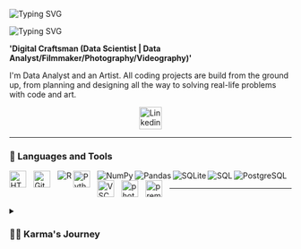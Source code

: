 <!--
**karma-gits/karma-gits** is a ✨ _special_ ✨ repository because its `README.md` (this file) appears on your GitHub profile.

Here are some ideas to get you started:

- 🔭 I’m currently working on ...
- 🌱 I’m currently learning ...
- 👯 I’m looking to collaborate on ...
- 🤔 I’m looking for help with ...
- 💬 Ask me about ...
- 📫 How to reach me: ...
- 😄 Pronouns: ...
- ⚡ Fun fact: ...
-->
![Typing SVG](https://readme-typing-svg.demolab.com?font=Fira+Code&weight=800&size=30&duration=1&pause=1000&color=7FC3C0&repeat=false&width=435&lines=%E2%9C%A8+Karma+great+Analyst)

![Typing SVG](https://readme-typing-svg.demolab.com?font=Fira+Code&pause=1000&color=CFB845&width=435&lines=Always+learning+.+.+.)

**'Digital Craftsman (Data Scientist | Data Analyst/Filmmaker/Photography/Videography)'**

I'm Data Analyst and an Artist. All coding projects are build from the ground up, from planning and designing all the way to solving real-life problems with code and art.
<br />
<!-- Social icons section -->

 <p align="center">
<a href="https://www.linkedin.com/in/karmag"> <img width="40px" alt="Linkedin" title="Linkedin" src="https://cdn.jsdelivr.net/gh/devicons/devicon/icons/linkedin/linkedin-original.svg"/></a>
 </p>
 
 <!--
 <p align="center">
  <a href="https://www.linkedin.com/in/karmag"><img width="32px" alt="Linkedin" title="Linkedin" src="https://i.imgur.com/OXZM1L6.png"/></a>
  &#8287;&#8287;&#8287;&#8287;&#8287;
   <a href="https://dev.to/denvercoder1"><img width="32px" alt="Dev.to" title="DenverCoder1 Dev.to" src="https://i.imgur.com/mVm29vK.png"></a>
  &#8287;&#8287;&#8287;&#8287;&#8287;
  <a href="https://ko-fi.com/jlawrence"><img width="32px" alt="Ko-fi" title="Buy me a coffee" src="https://i.imgur.com/PpLeD3K.png"/></a>
  &#8287;&#8287;&#8287;&#8287;&#8287;
  <a href="http://eyl327.mywebcommunity.org/promos/"><img width="32px" alt="Free Stuff" title="Free gifts for you" src="https://i.imgur.com/0uVwkoZ.png"/></a>
</p>
<br/> -->

---

### 🧰 Languages and Tools

<img align="left" alt="HTML" width="30px" style="padding-right:10px;" src="https://cdn.jsdelivr.net/gh/devicons/devicon/icons/html5/html5-plain.svg" />
<img align="left" alt="GitHub" width="30px" style="padding-right:10px;" src="https://cdn.jsdelivr.net/gh/devicons/devicon/icons/github/github-original.svg" />
<img align="left" alt="R" src="https://img.shields.io/badge/R-276DC3.svg?logo=r&logoColor=white">
<img align="left" alt="Python" width="30px" style="padding-right:10px;" src="https://cdn.jsdelivr.net/gh/devicons/devicon/icons/python/python-plain.svg" />
<img align="left" alt="NumPy" src="https://img.shields.io/badge/Numpy-013243.svg?logo=numpy&logoColor=white"/>
<img align="left" alt="Pandas" src="https://img.shields.io/badge/Pandas-150458.svg?logo=pandas&logoColor=white"/>
<img align="left" alt="SQLite" src ="https://img.shields.io/badge/SQLite-07405e.svg?logo=sqlite&logoColor=white"/>
<img align="left" alt="SQL"src="https://custom-icon-badges.demolab.com/badge/SQL-025E8C.svg?logo=database&logoColor=white"/>
<img align="left" alt="PostgreSQL" src ="https://img.shields.io/badge/PostgreSQL-316192.svg?logo=postgresql&logoColor=white">
<img align="left" alt="VSCode" width="30px" style="padding-right:10px;" src="https://cdn.jsdelivr.net/gh/devicons/devicon/icons/vscode/vscode-original.svg" />  
<img align="left" alt="photoshop" width="30px" style="padding-right:10px;" src="https://cdn.jsdelivr.net/gh/devicons/devicon/icons/photoshop/photoshop-plain.svg"/>
<img align="left" alt="premierepro" width="30px" style="padding-right:10px;" src="https://cdn.jsdelivr.net/gh/devicons/devicon/icons/premierepro/premierepro-plain.svg"/> 
<!-- <img align="left" alt="text" width="30px" style="padding-right:10px;" src=" " /> --->
<br/>

---
<br/>
<details>
 <summary><h3>👨‍💻 Karma's Journey</h3></summary>
   For more:
  <li> https://www.linkedin.com/in/karmag
  <li> https://public.tableau.com/app/profile/karma.tabs       
